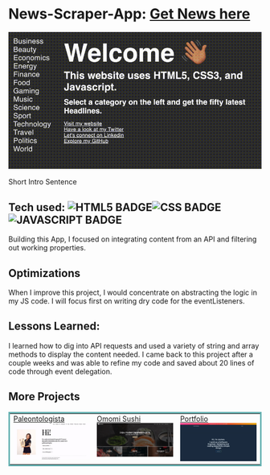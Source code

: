 # News-Scraper-App: <a href="https://getyournews.netlify.app/" target="_blank">Get News here</a>
<a href="" target="_blank"><img src="/assets/readme.gif" /></a>

Short Intro Sentence

## Tech used: ![HTML5 BADGE](https://img.shields.io/static/v1?label=|&message=HTML5&color=23555f&style=flat-square&logo=html5)![CSS BADGE](https://img.shields.io/static/v1?label=|&message=CSS3&color=285f65&style=flat-square&logo=css3)![JAVASCRIPT BADGE](https://img.shields.io/static/v1?label=|&message=JAVASCRIPT&color=3c7f5d&style=flat-square&logo=javascript)

Building this App, I focused on integrating content from an API and filtering out working properties.

## Optimizations
When I improve this project, I would concentrate on abstracting the logic in my JS code. I will focus first on writing dry code for the eventListeners.

## Lessons Learned:
I learned how to dig into API requests and used a variety of string and array methods to display the content needed. I came back to this project after a couple weeks and was able to refine my code and saved about 20 lines of code through event delegation.

## More Projects



<table bordercolor="#66b2b2">
  
  <tr>
    <td width="33.3%" valign="top">
<a target="_blank" href=""> Paleontologista</a>
        <br />
      <a target="_blank" href="">
            <img src="https://github.com/heyjochen/heyjochen/blob/main/assets/Website_Jingmai-OConnor-5fps.gif" width="100%"  alt=""/>
        </a>
    </td>
    <td width="33.3%" valign="top">
<a target="_blank" href="">Omomi Sushi</a>
      <br />
        <a target="_blank" href="">
          <img src="https://github.com/heyjochen/heyjochen/blob/main/assets/Website_omomi-5fps.gif" width="100%" alt=""/>
        </a>
    </td>
    <td width="33.3%" valign="top">
<a target="_blank" href="">Portfolio</a>
        <br />
        <a target="_blank" href="">
          <img src="https://github.com/heyjochen/heyjochen/blob/main/assets/Website_Jochen-Stierberger-5fps.gif" width="100%" alt=""/>
        </a>
    </td>
  </tr>
</table>
